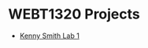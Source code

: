 # WEBT1320 Projects

<ul>
    <li><a href="intro_html/index.html" target="_blank">Kenny Smith Lab 1</a></li>
</ul>